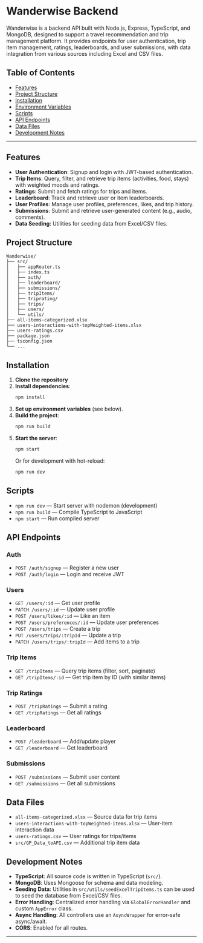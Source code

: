 # Wanderwise Backend

Wanderwise is a backend API built with Node.js, Express, TypeScript, and MongoDB, designed to support a travel recommendation and trip management platform. It provides endpoints for user authentication, trip item management, ratings, leaderboards, and user submissions, with data integration from various sources including Excel and CSV files.

## Table of Contents
- [Features](#features)
- [Project Structure](#project-structure)
- [Installation](#installation)
- [Environment Variables](#environment-variables)
- [Scripts](#scripts)
- [API Endpoints](#api-endpoints)
- [Data Files](#data-files)
- [Development Notes](#development-notes)

---

## Features
- **User Authentication**: Signup and login with JWT-based authentication.
- **Trip Items**: Query, filter, and retrieve trip items (activities, food, stays) with weighted moods and ratings.
- **Ratings**: Submit and fetch ratings for trips and items.
- **Leaderboard**: Track and retrieve user or item leaderboards.
- **User Profiles**: Manage user profiles, preferences, likes, and trip history.
- **Submissions**: Submit and retrieve user-generated content (e.g., audio, comments).
- **Data Seeding**: Utilities for seeding data from Excel/CSV files.

## Project Structure
```
Wanderwise/
├── src/
│   ├── appRouter.ts
│   ├── index.ts
│   ├── auth/
│   ├── leaderboard/
│   ├── submissions/
│   ├── tripItems/
│   ├── triprating/
│   ├── trips/
│   ├── users/
│   └── utils/
├── all-items-categorized.xlsx
├── users-interactions-with-topWeighted-items.xlsx
├── users-ratings.csv
├── package.json
├── tsconfig.json
└── ...
```

## Installation
1. **Clone the repository**
2. **Install dependencies**:
   ```sh
   npm install
   ```
3. **Set up environment variables** (see below).
4. **Build the project**:
   ```sh
   npm run build
   ```
5. **Start the server**:
   ```sh
   npm start
   ```
   Or for development with hot-reload:
   ```sh
   npm run dev
   ```


## Scripts
- `npm run dev` — Start server with nodemon (development)
- `npm run build` — Compile TypeScript to JavaScript
- `npm start` — Run compiled server

## API Endpoints

### Auth
- `POST /auth/signup` — Register a new user
- `POST /auth/login` — Login and receive JWT

### Users
- `GET /users/:id` — Get user profile
- `PATCH /users/:id` — Update user profile
- `POST /users/likes/:id` — Like an item
- `POST /users/preferences/:id` — Update user preferences
- `POST /users/trips` — Create a trip
- `PUT /users/trips/:tripId` — Update a trip
- `PATCH /users/trips/:tripId` — Add items to a trip

### Trip Items
- `GET /tripItems` — Query trip items (filter, sort, paginate)
- `GET /tripItems/:id` — Get trip item by ID (with similar items)

### Trip Ratings
- `POST /tripRatings` — Submit a rating
- `GET /tripRatings` — Get all ratings

### Leaderboard
- `POST /leaderboard` — Add/update player
- `GET /leaderboard` — Get leaderboard

### Submissions
- `POST /submissions` — Submit user content
- `GET /submissions` — Get all submissions

## Data Files
- `all-items-categorized.xlsx` — Source data for trip items
- `users-interactions-with-topWeighted-items.xlsx` — User-item interaction data
- `users-ratings.csv` — User ratings for trips/items
- `src/GP_Data_toAPI.csv` — Additional trip item data

## Development Notes
- **TypeScript**: All source code is written in TypeScript (`src/`).
- **MongoDB**: Uses Mongoose for schema and data modeling.
- **Seeding Data**: Utilities in `src/utils/seedExcelTripItems.ts` can be used to seed the database from Excel/CSV files.
- **Error Handling**: Centralized error handling via `GlobalErrorHandler` and custom `AppError` class.
- **Async Handling**: All controllers use an `AsyncWrapper` for error-safe async/await.
- **CORS**: Enabled for all routes.

---
